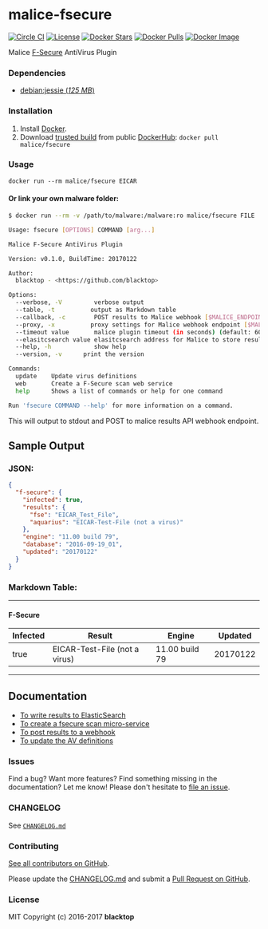 malice-fsecure
==============

[![Circle CI](https://circleci.com/gh/malice-plugins/fsecure.png?style=shield)](https://circleci.com/gh/malice-plugins/fsecure) [![License](http://img.shields.io/:license-mit-blue.svg)](http://doge.mit-license.org) [![Docker Stars](https://img.shields.io/docker/stars/malice/fsecure.svg)](https://hub.docker.com/r/malice/fsecure/) [![Docker Pulls](https://img.shields.io/docker/pulls/malice/fsecure.svg)](https://hub.docker.com/r/malice/fsecure/) [![Docker Image](https://img.shields.io/badge/docker%20image-2.66-blue.svg)](https://hub.docker.com/r/malice/fsecure/)

Malice [F-Secure](https://www.f-secure.com/en/web/business_global/downloads/linux-security/latest) AntiVirus Plugin

### Dependencies

-	[debian:jessie (*125 MB*\)](https://index.docker.io/_/debian/)

### Installation

1.	Install [Docker](https://www.docker.io/).
2.	Download [trusted build](https://hub.docker.com/r/malice/fsecure/) from public [DockerHub](https://hub.docker.com): `docker pull malice/fsecure`

### Usage

```
docker run --rm malice/fsecure EICAR
```

#### Or link your own malware folder:

```bash
$ docker run --rm -v /path/to/malware:/malware:ro malice/fsecure FILE

Usage: fsecure [OPTIONS] COMMAND [arg...]

Malice F-Secure AntiVirus Plugin

Version: v0.1.0, BuildTime: 20170122

Author:
  blacktop - <https://github.com/blacktop>

Options:
  --verbose, -V         verbose output
  --table, -t	       output as Markdown table
  --callback, -c	    POST results to Malice webhook [$MALICE_ENDPOINT]
  --proxy, -x	       proxy settings for Malice webhook endpoint [$MALICE_PROXY]
  --timeout value       malice plugin timeout (in seconds) (default: 60) [$MALICE_TIMEOUT]    
  --elasitcsearch value elasitcsearch address for Malice to store results [$MALICE_ELASTICSEARCH]   
  --help, -h	        show help
  --version, -v	     print the version

Commands:
  update	Update virus definitions
  web       Create a F-Secure scan web service  
  help		Shows a list of commands or help for one command

Run 'fsecure COMMAND --help' for more information on a command.
```

This will output to stdout and POST to malice results API webhook endpoint.

Sample Output
-------------

### JSON:

```json
{
  "f-secure": {
    "infected": true,
    "results": {
      "fse": "EICAR_Test_File",
      "aquarius": "EICAR-Test-File (not a virus)"
    },
    "engine": "11.00 build 79",
    "database": "2016-09-19_01",
    "updated": "20170122"
  }
}
```

### Markdown Table:

---

#### F-Secure

| Infected | Result                        | Engine         | Updated  |
|----------|-------------------------------|----------------|----------|
| true     | EICAR-Test-File (not a virus) | 11.00 build 79 | 20170122 |

---

Documentation
-------------

-	[To write results to ElasticSearch](https://github.com/malice-plugins/fsecure/blob/master/docs/elasticsearch.md)
-	[To create a fsecure scan micro-service](https://github.com/malice-plugins/fsecure/blob/master/docs/web.md)
-	[To post results to a webhook](https://github.com/malice-plugins/fsecure/blob/master/docs/callback.md)
-	[To update the AV definitions](https://github.com/malice-plugins/fsecure/blob/master/docs/update.md)

### Issues

Find a bug? Want more features? Find something missing in the documentation? Let me know! Please don't hesitate to [file an issue](https://github.com/malice-plugins/fsecure/issues/new).

### CHANGELOG

See [`CHANGELOG.md`](https://github.com/malice-plugins/fsecure/blob/master/sophos/CHANGELOG.md)

### Contributing

[See all contributors on GitHub](https://github.com/malice-plugins/fsecure/graphs/contributors).

Please update the [CHANGELOG.md](https://github.com/malice-plugins/fsecure/blob/master/sophos/CHANGELOG.md) and submit a [Pull Request on GitHub](https://help.github.com/articles/using-pull-requests/).

### License

MIT Copyright (c) 2016-2017 **blacktop**
